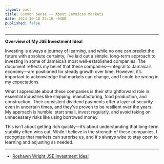 ```yaml
---
layout: post
title: Common Sense -- About Jamaican markets
date: 2024-10-18 22:16 -0400
published: false
---
```


---

**Overview of My JSE Investment Ideal**

Investing is always a journey of learning, and while no one can predict the future with absolute certainty, I’ve laid out a simple, long-term approach to investing in some of Jamaica’s most well-established companies. The document reflects my belief that these companies—integral to Jamaica’s economy—are positioned for steady growth over time. However, it’s important to acknowledge that markets can change, and I could be wrong in my expectations.

What I appreciate about these companies is their straightforward role in essential industries like shipping, manufacturing, food production, and construction. Their consistent dividend payments offer a layer of security even in uncertain times, and they’ve proven to be resilient over the years. My approach is humble: start small, invest regularly, and avoid taking on unnecessary risks like using borrowed money.

This isn’t about getting rich quickly—it’s about understanding that long-term stability often wins out. While I believe in the strength of these companies, I recognize that markets can surprise us, and it's always wise to stay open to learning and adjusting as needed.

---

- [Roshawn Wright JSE Investment Ideal](/assets/JSE_Ideal.pdf)
